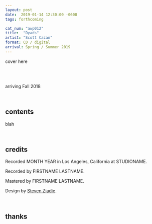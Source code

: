 ```yaml
---
layout: post
date:  2019-01-14 12:30:00 -0600
tags: forthcoming

cat_num: "awp012"
title:  "Dyads"
artist: "Scott Cazan"
format: CD / digital
arrival: Spring / Summer 2019
---
```


cover here

<br/>

<br/>arriving Fall 2018

<br/>

## contents

blah

<br/>

## credits

Recorded MONTH YEAR in Los Angeles, California at STUDIONAME.

Recorded by FIRSTNAME LASTNAME.

Mastered by FIRSTNAME LASTNAME.

Design by [Steven Ziadie](http://s-ziadie.com/).

<br/>

## thanks
